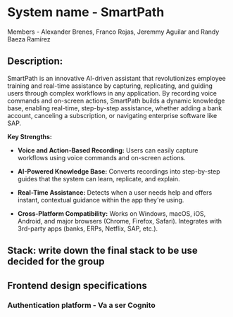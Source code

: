 # System name - SmartPath

Members - Alexander Brenes, Franco Rojas, Jeremmy Aguilar and Randy Baeza Ramírez


## Description:
SmartPath is an innovative AI-driven assistant that revolutionizes employee training and real-time assistance by capturing, replicating, and guiding users through complex workflows in any application. By recording voice commands and on-screen actions, SmartPath builds a dynamic knowledge base, enabling real-time, step-by-step assistance, whether adding a bank account, canceling a subscription, or navigating enterprise software like SAP.

**Key Strengths:**

- **Voice and Action-Based Recording:** Users can easily capture workflows using voice commands and on-screen actions.

- **AI-Powered Knowledge Base:** Converts recordings into step-by-step guides that the system can learn, replicate, and explain.

- **Real-Time Assistance:** Detects when a user needs help and offers instant, contextual guidance within the app they're using.

- **Cross-Platform Compatibility:** Works on Windows, macOS, iOS, Android, and major browsers (Chrome, Firefox, Safari). Integrates with 3rd-party apps (banks, ERPs, Netflix, SAP, etc.).

## Stack: write down the final stack to be use decided for the group

## Frontend design specifications

### Authentication platform - Va a ser Cognito